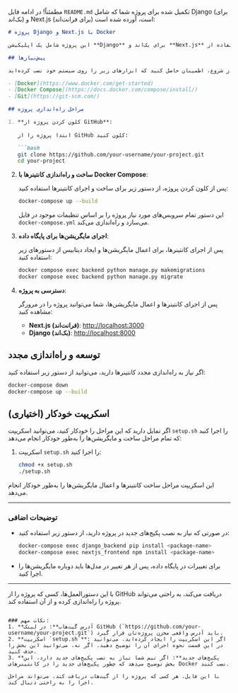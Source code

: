 مطمئناً! در ادامه فایل `README.md` تکمیل شده برای پروژه شما که شامل Django (برای بک‌اند) و Next.js (برای فرانت‌اند) است، آورده شده است:

```markdown
# پروژه Django و Next.js با Docker

این پروژه شامل یک اپلیکیشن **Django** برای بک‌اند و **Next.js** برای فرانت‌اند است که با استفاده از **Docker** در یک محیط کانتینری اجرا می‌شود. پروژه برای استفاده آسان از Docker Compose برای ساخت، اجرای و مدیریت سرویس‌ها تنظیم شده است.

## پیش‌نیازها

قبل از شروع، اطمینان حاصل کنید که ابزارهای زیر را روی سیستم خود نصب کرده‌اید:

- [Docker](https://www.docker.com/get-started)
- [Docker Compose](https://docs.docker.com/compose/install/)
- [Git](https://git-scm.com/)

## مراحل راه‌اندازی پروژه

1. **کلون کردن پروژه از GitHub**:
   
   ابتدا پروژه را از GitHub کلون کنید:

   ```bash
   git clone https://github.com/your-username/your-project.git
   cd your-project
   ```

2. **ساخت و راه‌اندازی کانتینرها با Docker Compose**:
   
   پس از کلون کردن پروژه، از دستور زیر برای ساخت و اجرای کانتینرها استفاده کنید:

   ```bash
   docker-compose up --build
   ```

   این دستور تمام سرویس‌های مورد نیاز پروژه را بر اساس تنظیمات موجود در فایل `docker-compose.yml` می‌سازد و راه‌اندازی می‌کند.

3. **اجرای مایگریشن‌ها برای پایگاه داده**:
   
   پس از اجرای کانتینرها، برای اعمال مایگریشن‌ها و ایجاد دیتابیس از دستورهای زیر استفاده کنید:

   ```bash
   docker compose exec backend python manage.py makemigrations
   docker compose exec backend python manage.py migrate
   ```

4. **دسترسی به پروژه**:
   
   پس از اجرای کانتینرها و اعمال مایگریشن‌ها، شما می‌توانید پروژه را در مرورگر مشاهده کنید:
   
   - **Next.js (فرانت‌اند)**: [http://localhost:3000](http://localhost:3000)
   - **Django (بک‌اند)**: [http://localhost:8000](http://localhost:8000)

## توسعه و راه‌اندازی مجدد

اگر نیاز به راه‌اندازی مجدد کانتینرها دارید، می‌توانید از دستور زیر استفاده کنید:

```bash
docker-compose down
docker-compose up --build
```

## اسکریپت خودکار (اختیاری)

اگر تمایل دارید که این مراحل را خودکار کنید، می‌توانید اسکریپت `setup.sh` را اجرا کنید که تمام مراحل ساخت و مایگریشن‌ها را به‌طور خودکار انجام می‌دهد:

1. اسکریپت `setup.sh` را اجرا کنید:

   ```bash
   chmod +x setup.sh
   ./setup.sh
   ```

این اسکریپت مراحل ساخت کانتینرها و اعمال مایگریشن‌ها را به‌طور خودکار انجام می‌دهد.

---

### توضیحات اضافی

- در صورتی که نیاز به نصب پکیج‌های جدید در پروژه دارید، از دستور زیر استفاده کنید:

  ```bash
  docker-compose exec django_backend pip install <package-name>
  docker-compose exec nextjs_frontend npm install <package-name>
  ```

- برای تغییرات در پایگاه داده، پس از هر تغییر در مدل‌ها باید دوباره مایگریشن‌ها را اجرا کنید.

---

با این دستورالعمل‌ها، کسی که پروژه را از GitHub دریافت می‌کند، به راحتی می‌تواند پروژه را راه‌اندازی کرده و از آن استفاده کند.
```

### نکات مهم:
1. **آدرس گیت‌هاب**: در لینک GitHub (`https://github.com/your-username/your-project.git`) باید آدرس واقعی مخزن پروژه‌تان قرار گیرد.
2. **اسکریپت `setup.sh`**: اگر این اسکریپت را ایجاد کرده‌اید، می‌توانید در این قسمت نحوه اجرای آن را توضیح دهید. اگر نه، می‌توانید این بخش را حذف کنید.
3. **پکیج‌های جدید**: اگر تیم شما نیاز به نصب پکیج‌های جدید دارد، این بخش توضیح می‌دهد که چطور پکیج‌های جدید را در کانتینرهای Docker نصب کنند.

با این فایل، هر کسی که پروژه را از گیت‌هاب دریافت کند، می‌تواند مراحل اجرا را به راحتی دنبال کند.